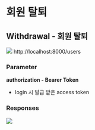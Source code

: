 # 회원 탈퇴

## Withdrawal - 회원 탈퇴

<img src="https://img.shields.io/badge/DELETE-red?style=plastic&logo=appveyor&logo=DELETE"/> http://localhost:8000/users

### Parameter

**authorization - Bearer Token**

- login 시 발급 받은 access token

### Responses

<img src="https://img.shields.io/badge/200-519800?style=plastic&logo=appveyor&logo=200"/>

